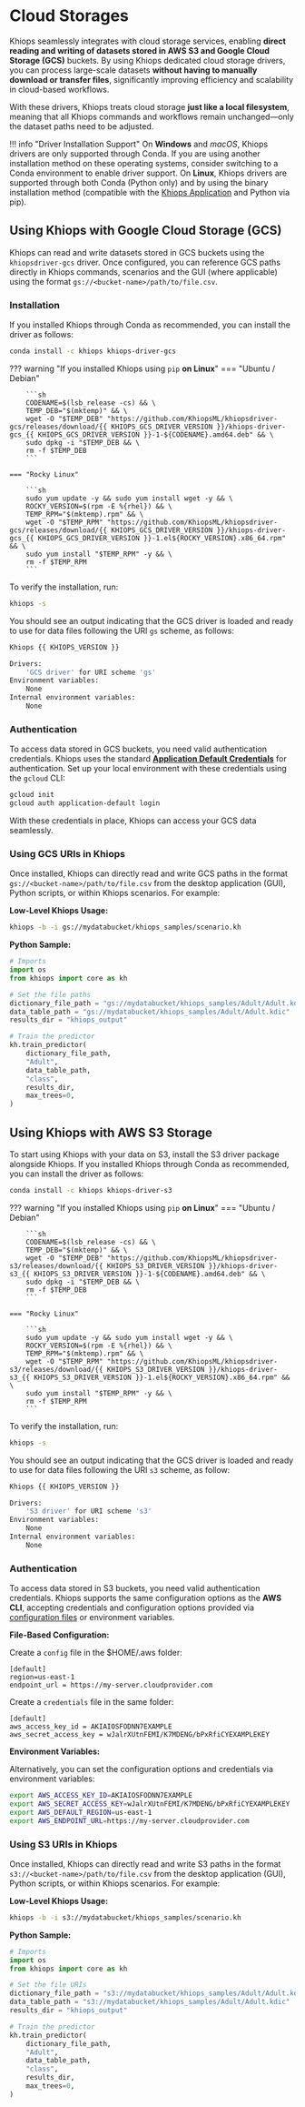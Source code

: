 # Cloud Storages

Khiops seamlessly integrates with cloud storage services, enabling **direct reading and writing of datasets stored in AWS S3 and Google Cloud Storage (GCS)** buckets. By using Khiops dedicated cloud storage drivers, you can process large-scale datasets **without having to manually download or transfer files**, significantly improving efficiency and scalability in cloud-based workflows.

With these drivers, Khiops treats cloud storage **just like a local filesystem**, meaning that all Khiops commands and workflows remain unchanged—only the dataset paths need to be adjusted.

!!! info "Driver Installation Support"
    On **Windows** and *macOS*, Khiops drivers are only supported through Conda. If you are using another installation method on these operating systems, consider switching to a Conda environment to enable driver support.
    On **Linux**, Khiops drivers are supported through both Conda (Python only) and by using the binary installation method (compatible with the [Khiops Application][nocode] and Python via pip). 

[nocode]: ../setup/nocode.md

## Using Khiops with Google Cloud Storage (GCS)

Khiops can read and write datasets stored in GCS buckets using the `khiopsdriver-gcs` driver. Once configured, you can reference GCS paths directly in Khiops commands, scenarios and the GUI (where applicable) using the format `gs://<bucket-name>/path/to/file.csv`.

### Installation

If you installed Khiops through Conda as recommended, you can install the driver as follows:

```sh
conda install -c khiops khiops-driver-gcs
```

??? warning "If you installed Khiops using `pip` **on Linux**"
    === "Ubuntu / Debian"

        ```sh
        CODENAME=$(lsb_release -cs) && \
        TEMP_DEB="$(mktemp)" && \
        wget -O "$TEMP_DEB" "https://github.com/KhiopsML/khiopsdriver-gcs/releases/download/{{ KHIOPS_GCS_DRIVER_VERSION }}/khiops-driver-gcs_{{ KHIOPS_GCS_DRIVER_VERSION }}-1-${CODENAME}.amd64.deb" && \
        sudo dpkg -i "$TEMP_DEB && \
        rm -f $TEMP_DEB
        ```

    === "Rocky Linux"

        ```sh
        sudo yum update -y && sudo yum install wget -y && \
        ROCKY_VERSION=$(rpm -E %{rhel}) && \
        TEMP_RPM="$(mktemp).rpm" && \
        wget -O "$TEMP_RPM" "https://github.com/KhiopsML/khiopsdriver-gcs/releases/download/{{ KHIOPS_GCS_DRIVER_VERSION }}/khiops-driver-gcs_{{ KHIOPS_GCS_DRIVER_VERSION }}-1.el${ROCKY_VERSION}.x86_64.rpm" && \
        sudo yum install "$TEMP_RPM" -y && \
        rm -f $TEMP_RPM
        ```

To verify the installation, run:

```sh
khiops -s
```

You should see an output indicating that the GCS driver is loaded and ready to use for data files following the URI `gs` scheme, as follows:


```sh
Khiops {{ KHIOPS_VERSION }}

Drivers:
    'GCS driver' for URI scheme 'gs'
Environment variables:
    None
Internal environment variables:
    None
```

### Authentication

To access data stored in GCS buckets, you need valid authentication credentials. Khiops uses the standard [**Application Default Credentials**][cloud-auth] for authentication. Set up your local environment with these credentials using the `gcloud` CLI:

[cloud-auth]:https://cloud.google.com/docs/authentication/provide-credentials-adc?hl=fr

```sh
gcloud init
gcloud auth application-default login
```

With these credentials in place, Khiops can access your GCS data seamlessly.

### Using GCS URIs in Khiops

Once installed, Khiops can directly read and write GCS paths in the format `gs://<bucket-name>/path/to/file.csv` from the desktop application (GUI), Python scripts, or within Khiops scenarios. For example:

**Low-Level Khiops Usage:**
```sh
khiops -b -i gs://mydatabucket/khiops_samples/scenario.kh
```

**Python Sample:**

```python
# Imports
import os
from khiops import core as kh

# Set the file paths
dictionary_file_path = "gs://mydatabucket/khiops_samples/Adult/Adult.kdic"
data_table_path = "gs://mydatabucket/khiops_samples/Adult/Adult.kdic"
results_dir = "khiops_output"

# Train the predictor
kh.train_predictor(
    dictionary_file_path,
    "Adult",
    data_table_path,
    "class",
    results_dir,
    max_trees=0,
)
```

## Using Khiops with AWS S3 Storage 

To start using Khiops with your data on S3, install the S3 driver package alongside Khiops. If you installed Khiops through Conda as recommended, you can install the driver as follows:

```sh
conda install -c khiops khiops-driver-s3
```

??? warning "If you installed Khiops using `pip` **on Linux**"
    === "Ubuntu / Debian"

        ```sh
        CODENAME=$(lsb_release -cs) && \
        TEMP_DEB="$(mktemp)" && \
        wget -O "$TEMP_DEB" "https://github.com/KhiopsML/khiopsdriver-s3/releases/download/{{ KHIOPS_S3_DRIVER_VERSION }}/khiops-driver-s3_{{ KHIOPS_S3_DRIVER_VERSION }}-1-${CODENAME}.amd64.deb" && \
        sudo dpkg -i "$TEMP_DEB && \
        rm -f $TEMP_DEB
        ```

    === "Rocky Linux"

        ```sh
        sudo yum update -y && sudo yum install wget -y && \
        ROCKY_VERSION=$(rpm -E %{rhel}) && \
        TEMP_RPM="$(mktemp).rpm" && \
        wget -O "$TEMP_RPM" "https://github.com/KhiopsML/khiopsdriver-s3/releases/download/{{ KHIOPS_S3_DRIVER_VERSION }}/khiops-driver-s3_{{ KHIOPS_S3_DRIVER_VERSION }}-1.el${ROCKY_VERSION}.x86_64.rpm" && \
        sudo yum install "$TEMP_RPM" -y && \
        rm -f $TEMP_RPM
        ```

To verify the installation, run:

```sh
khiops -s
```

You should see an output indicating that the GCS driver is loaded and ready to use for data files following the URI `s3` scheme, as follow:


```sh
Khiops {{ KHIOPS_VERSION }}

Drivers:
    'S3 driver' for URI scheme 's3'
Environment variables:
    None
Internal environment variables:
    None
```

### Authentication 

To access data stored in S3 buckets, you need valid authentication credentials. Khiops supports the same configuration options as the **AWS CLI**, accepting credentials and configuration options provided via [configuration files][cli-configure-files] or environment variables.

[cli-configure-files]: https://docs.aws.amazon.com/cli/latest/userguide/cli-configure-files.html

**File-Based Configuration:**

Create a `config` file in the $HOME/.aws folder:

```unixconfig
[default]
region=us-east-1
endpoint_url = https://my-server.cloudprovider.com
```

Create a `credentials` file in the same folder:

```unixconfig
[default]
aws_access_key_id = AKIAIOSFODNN7EXAMPLE
aws_secret_access_key = wJalrXUtnFEMI/K7MDENG/bPxRfiCYEXAMPLEKEY
```

**Environment Variables:**

Alternatively, you can set the configuration options and credentials via environment variables:

```sh
export AWS_ACCESS_KEY_ID=AKIAIOSFODNN7EXAMPLE
export AWS_SECRET_ACCESS_KEY=wJalrXUtnFEMI/K7MDENG/bPxRfiCYEXAMPLEKEY
export AWS_DEFAULT_REGION=us-east-1
export AWS_ENDPOINT_URL=https://my-server.cloudprovider.com
```

### Using S3 URIs in Khiops

Once installed, Khiops can directly read and write S3 paths in the format `s3://<bucket-name>/path/to/file.csv` from the desktop application (GUI), Python scripts, or within Khiops scenarios. For example:

**Low-Level Khiops Usage:**
```sh
khiops -b -i s3://mydatabucket/khiops_samples/scenario.kh
```

**Python Sample:**

```python
# Imports
import os
from khiops import core as kh

# Set the file URIs
dictionary_file_path = "s3://mydatabucket/khiops_samples/Adult/Adult.kdic"
data_table_path = "s3://mydatabucket/khiops_samples/Adult/Adult.kdic"
results_dir = "khiops_output"

# Train the predictor
kh.train_predictor(
    dictionary_file_path,
    "Adult",
    data_table_path,
    "class",
    results_dir,
    max_trees=0,
)
```
